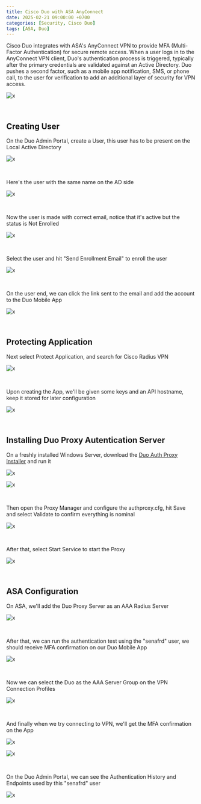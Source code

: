 ```yaml
---
title: Cisco Duo with ASA AnyConnect
date: 2025-02-21 09:00:00 +0700
categories: [Security, Cisco Duo]
tags: [ASA, Duo]
---
```


Cisco Duo integrates with ASA's AnyConnect VPN to provide MFA (Multi-Factor Authentication) for secure remote access. When a user logs in to the AnyConnect VPN client, Duo's authentication process is triggered, typically after the primary credentials are validated against an Active Directory. Duo pushes a second factor, such as a mobile app notification, SMS, or phone call, to the user for verification to add an additional layer of security for VPN access.

![x](/static/2025-02-21-duo-asa/00.png)

<br>

## Creating User

On the Duo Admin Portal, create a User, this user has to be present on the Local Active Directory

![x](/static/2025-02-21-duo-asa/02.png)

<br>

Here's the user with the same name on the AD side 

![x](/static/2025-02-21-duo-asa/02a.png)

<br>

Now the user is made with correct email, notice that it's active but the status is Not Enrolled

![x](/static/2025-02-21-duo-asa/02b.png)

<br>

Select the user and hit "Send Enrollment Email" to enroll the user

![x](/static/2025-02-21-duo-asa/03.png)

<br>

On the user end, we can click the link sent to the email and add the account to the Duo Mobile App

![x](/static/2025-02-21-duo-asa/03a.png)

<br>

## Protecting Application

Next select Protect Application, and search for Cisco Radius VPN

![x](/static/2025-02-21-duo-asa/04.png)

<br>

Upon creating the App, we'll be given some keys and an API hostname, keep it stored for later configuration

![x](/static/2025-02-21-duo-asa/05.png)

<br>

## Installing Duo Proxy Autentication Server

On a freshly installed Windows Server, download the [Duo Auth Proxy Installer](https://dl.duosecurity.com/duoauthproxy-latest.exe) and run it

![x](/static/2025-02-21-duo-asa/06.png)

![x](/static/2025-02-21-duo-asa/07.png)

<br>

Then open the Proxy Manager and configure the authproxy.cfg, hit Save and select Validate to confirm everything is nominal

![x](/static/2025-02-21-duo-asa/08.png)

<br>

After that, select Start Service to start the Proxy

![x](/static/2025-02-21-duo-asa/09.png)

<br>

## ASA Configuration

On ASA, we'll add the Duo Proxy Server as an AAA Radius Server

![x](/static/2025-02-21-duo-asa/10.png)

<br>

After that, we can run the authentication test using the "senafrd" user, we should receive MFA confirmation on our Duo Mobile App

![x](/static/2025-02-21-duo-asa/11.png)

<br>

Now we can select the Duo as the AAA Server Group on the VPN Connection Profiles

![x](/static/2025-02-21-duo-asa/12.png)

<br>

And finally when we try connecting to VPN, we'll get the MFA confirmation on the App

![x](/static/2025-02-21-duo-asa/13.png)

![x](/static/2025-02-21-duo-asa/14.png)

<br>

On the Duo Admin Portal, we can see the Authentication History and Endpoints used by this "senafrd" user

![x](/static/2025-02-21-duo-asa/15.png)

<br>

